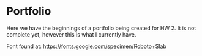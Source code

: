 # Portfolio

Here we have the beginnings of a portfolio being created for HW 2. It is not complete yet, however this is what I currently have.   

Font found at: https://fonts.google.com/specimen/Roboto+Slab